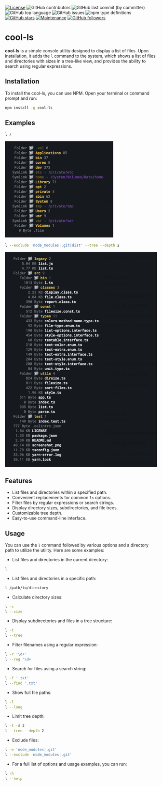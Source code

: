 [![License](https://img.shields.io/npm/l/cool-ls)](https://GitHub.com/teniryte/cool-ls/LICENSE) ![GitHub contributors](https://img.shields.io/github/contributors/teniryte/cool-ls) ![GitHub last commit (by committer)](https://img.shields.io/github/last-commit/teniryte/cool-ls) ![GitHub top language](https://img.shields.io/github/languages/top/teniryte/cool-ls) ![GitHub issues](https://img.shields.io/github/issues/teniryte/cool-ls) ![npm type definitions](https://img.shields.io/npm/types/cool-ls) [![GitHub stars](https://img.shields.io/github/stars/teniryte/cool-ls.svg)](https://github.com/teniryte/cool-ls/stargazers) [![Maintenance](https://img.shields.io/badge/Maintained%3F-yes-green.svg)](https://GitHub.com/teniryte/cool-ls/graphs/commit-activity) [![GitHub followers](https://img.shields.io/github/followers/teniryte.svg?style=social&label=Follow&maxAge=2592000)](https://github.com/teniryte?tab=followers)
 

# cool-ls

**cool-ls** is a simple console utility designed to display a list of files. Upon installation, it adds the `l` command to the system, which shows a list of files and directories with sizes in a tree-like view, and provides the ability to search using regular expressions.

## Installation

To install the cool-ls, you can use NPM. Open your terminal or command prompt and run:

```bash
npm install -g cool-ls
```

## Examples

```sh
l /
```

[![Screenshot](https://raw.githubusercontent.com/teniryte/cool-ls/main/screenshot.png)](https://raw.githubusercontent.com/teniryte/cool-ls/main/screenshot.png)

```sh
l --exclude 'node_modules|.git|dist' --tree --depth 2
```

[![Screenshot](https://raw.githubusercontent.com/teniryte/cool-ls/main/screenshot2.png)](https://raw.githubusercontent.com/teniryte/cool-ls/main/screenshot2.png)


## Features

- List files and directories within a specified path.
- Convenient replacements for common `ls` options.
- Filter files by regular expressions or search strings.
- Display directory sizes, subdirectories, and file trees.
- Customizable tree depth.
- Easy-to-use command-line interface.

## Usage

You can use the `l` command followed by various options and a directory path to utilize the utility. Here are some examples:

* List files and directories in the current directory:

```sh
l
```

* List files and directories in a specific path:

```sh
l /path/to/directory
```

* Calculate directory sizes:

```sh
l -s
l --size
```

* Display subdirectories and files in a tree structure:

```sh
l -t
l --tree
```

* Filter filenames using a regular expression:

```sh
l -r '\d+'
l --reg '\d+'
```

* Search for files using a search string:

```sh
l -f '.txt'
l --find '.txt'
```

* Show full file paths:

```sh
l -l
l --long
```

* Limit tree depth:

```sh
l -t -d 2
l --tree --depth 2
```

* Exclude files:

```sh
l -e 'node_modules|.git'
l --exclude 'node_modules|.git'
```

* For a full list of options and usage examples, you can run:

```sh
l -h
l --help
```
